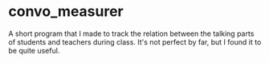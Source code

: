 # convo_measurer
A short program that I made to track the relation between the talking parts of students and teachers during class. It's not perfect by far, but I found it to be quite useful. 
